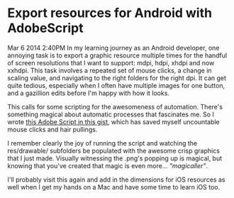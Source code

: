 Export resources for Android with AdobeScript
==
Mar 6 2014 2:40PM
In my learning journey as an Android developer, one annoying task is to export a graphic resource multiple times for the handful of screen resolutions that I want to support: mdpi, hdpi, xhdpi and now xxhdpi. This task involves a repeated set of mouse clicks, a change in scaling value, and navigating to the right folders for the right dpi. It can get quite tedious, especially when I often have multiple images for one button, and a gazillion edits before I'm happy with how it looks.

This calls for some scripting for the awesomeness of automation. There's something magical about automatic processes that fascinates me. So I wrote [this Adobe Script in this gist,](https://gist.github.com/keang/8701058) which has saved myself uncountable mouse clicks and hair pullings.

I remember clearly the joy of running the script and watching the res/drawable/ subfolders be populated with the awesome crisp graphics that I just made. Visually witnessing the .png's popping up is magical, but knowing that you've created that magic is even more... _"magicaller"_.

I'll probably visit this again and add in the dimensions for iOS resources as well when I get my hands on a Mac and have some time to learn iOS too.
